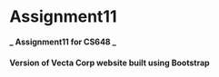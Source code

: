 # Assignment11
 **_ Assignment11 for CS648 _**

#### Version of Vecta Corp website built using Bootstrap
